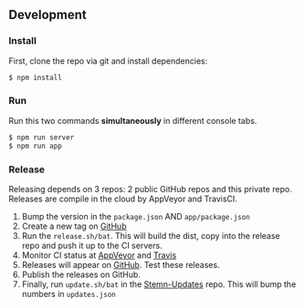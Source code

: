 ## Development

### Install

First, clone the repo via git and install dependencies:

```bash
$ npm install
```

### Run

Run this two commands __simultaneously__ in different console tabs.

```bash
$ npm run server
$ npm run app
```

### Release
Releasing depends on 3 repos: 2 public GitHub repos and this private repo. Releases are compile in the cloud by AppVeyor and TravisCI.

1. Bump the version in the `package.json` AND `app/package.json`
2. Create a new tag on [GitHub](https://github.com/Stemn/Stemn-Desktop/releases)
3. Run the `release.sh/bat`. This will build the dist, copy into the release repo and push it up to the CI servers.
4. Monitor CI status at [AppVeyor](https://ci.appveyor.com/project/MrBlenny/stemn-desktop) and [Travis](https://travis-ci.org/Stemn/Stemn-Desktop)
5. Releases will appear on [GitHub](https://github.com/Stemn/Stemn-Desktop/releases). Test these releases.
6. Publish the releases on GitHub.
7. Finally, run `update.sh/bat` in the [Stemn-Updates](https://github.com/Stemn/Stemn-Desktop) repo. This will bump the numbers in `updates.json`